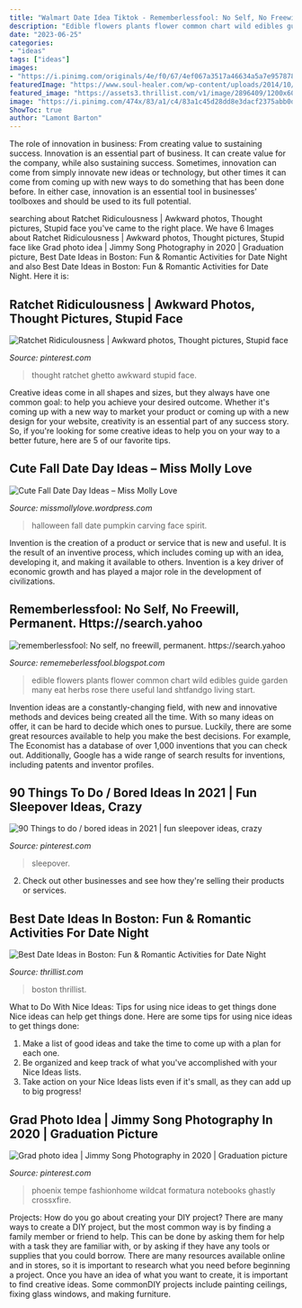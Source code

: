 ```yaml
---
title: "Walmart Date Idea Tiktok - Rememberlessfool: No Self, No Freewill, Permanent. Https://search.yahoo"
description: "Edible flowers plants flower common chart wild edibles guide garden many eat herbs rose there useful land shtfandgo living start"
date: "2023-06-25"
categories:
- "ideas"
tags: ["ideas"]
images:
- "https://i.pinimg.com/originals/4e/f0/67/4ef067a3517a46634a5a7e95787881f2.jpg"
featuredImage: "https://www.soul-healer.com/wp-content/uploads/2014/10/edible-flowers.jpg"
featured_image: "https://assets3.thrillist.com/v1/image/2896409/1200x600/scale;"
image: "https://i.pinimg.com/474x/83/a1/c4/83a1c45d28dd8e3dacf2375abb0db458.jpg"
ShowToc: true
author: "Lamont Barton"
---
```



The role of innovation in business: From creating value to sustaining success.
Innovation is an essential part of business. It can create value for the company, while also sustaining success. Sometimes, innovation can come from simply innovate new ideas or technology, but other times it can come from coming up with new ways to do something that has been done before. In either case, innovation is an essential tool in businesses’ toolboxes and should be used to its full potential.

	

		
searching about Ratchet Ridiculousness | Awkward photos, Thought pictures, Stupid face you've came to the right place. We have 6 Images about Ratchet Ridiculousness | Awkward photos, Thought pictures, Stupid face like Grad photo idea | Jimmy Song Photography in 2020 | Graduation picture, Best Date Ideas in Boston: Fun &amp; Romantic Activities for Date Night and also Best Date Ideas in Boston: Fun &amp; Romantic Activities for Date Night. Here it is:
		
    
## Ratchet Ridiculousness | Awkward Photos, Thought Pictures, Stupid Face

<img loading=lazy src="https://i.pinimg.com/originals/4e/f0/67/4ef067a3517a46634a5a7e95787881f2.jpg" onerror="this.onerror=null;this.src='https://tse2.mm.bing.net/th?id=OIP.K2t9IHoG9dwQluTFPNvGHAHaHU&amp;pid=15.1';" alt="Ratchet Ridiculousness | Awkward photos, Thought pictures, Stupid face">

_Source: pinterest.com_

>thought ratchet ghetto awkward stupid face. 

	

Creative ideas come in all shapes and sizes, but they always have one common goal: to help you achieve your desired outcome. Whether it's coming up with a new way to market your product or coming up with a new design for your website, creativity is an essential part of any success story. So, if you're looking for some creative ideas to help you on your way to a better future, here are 5 of our favorite tips.

    
## Cute Fall Date Day Ideas – Miss Molly Love

<img loading=lazy src="https://static.pexels.com/photos/33139/halloween-pumpkin-carving-face.jpg" onerror="this.onerror=null;this.src='https://tse1.mm.bing.net/th?id=OIP.URBykb7gWlWw2xyS909NsQHaFL&amp;pid=15.1';" alt="Cute Fall Date Day Ideas – Miss Molly Love">

_Source: missmollylove.wordpress.com_

>halloween fall date pumpkin carving face spirit. 

	

Invention is the creation of a product or service that is new and useful. It is the result of an inventive process, which includes coming up with an idea, developing it, and making it available to others. Invention is a key driver of economic growth and has played a major role in the development of civilizations.

    
## Rememberlessfool: No Self, No Freewill, Permanent. Https://search.yahoo

<img loading=lazy src="https://www.soul-healer.com/wp-content/uploads/2014/10/edible-flowers.jpg" onerror="this.onerror=null;this.src='https://tse4.mm.bing.net/th?id=OIP.mkgGVNM7jqBk1p6cHQnJngAAAA&amp;pid=15.1';" alt="rememberlessfool: No self, no freewill, permanent. https://search.yahoo">

_Source: rememeberlessfool.blogspot.com_

>edible flowers plants flower common chart wild edibles guide garden many eat herbs rose there useful land shtfandgo living start. 

	

Invention ideas are a constantly-changing field, with new and innovative methods and devices being created all the time. With so many ideas on offer, it can be hard to decide which ones to pursue. Luckily, there are some great resources available to help you make the best decisions. For example, The Economist has a database of over 1,000 inventions that you can check out. Additionally, Google has a wide range of search results for inventions, including patents and inventor profiles.

    
## 90 Things To Do / Bored Ideas In 2021 | Fun Sleepover Ideas, Crazy

<img loading=lazy src="https://i.pinimg.com/474x/83/a1/c4/83a1c45d28dd8e3dacf2375abb0db458.jpg" onerror="this.onerror=null;this.src='https://tse1.mm.bing.net/th?id=OIP.3yzVYCEJ8hICoV4zZw5LCAAAAA&amp;pid=15.1';" alt="90 Things to do / bored ideas in 2021 | fun sleepover ideas, crazy">

_Source: pinterest.com_

>sleepover. 

	

2. Check out other businesses and see how they're selling their products or services.

    
## Best Date Ideas In Boston: Fun &amp; Romantic Activities For Date Night

<img loading=lazy src="https://assets3.thrillist.com/v1/image/2896409/1200x600/scale;" onerror="this.onerror=null;this.src='https://tse4.mm.bing.net/th?id=OIP.bXCXlp3NgIuVGzrjh3H7xQHaFB&amp;pid=15.1';" alt="Best Date Ideas in Boston: Fun &amp; Romantic Activities for Date Night">

_Source: thrillist.com_

>boston thrillist. 

	

What to Do With Nice Ideas: Tips for using nice ideas to get things done
Nice ideas can help get things done. Here are some tips for using nice ideas to get things done: 
1. Make a list of good ideas and take the time to come up with a plan for each one.
2. Be organized and keep track of what you've accomplished with your Nice Ideas lists.
3. Take action on your Nice Ideas lists even if it's small, as they can add up to big progress!

    
## Grad Photo Idea | Jimmy Song Photography In 2020 | Graduation Picture

<img loading=lazy src="https://i.pinimg.com/originals/59/87/e0/5987e0b46088135ff28a90c0a8696cf1.png" onerror="this.onerror=null;this.src='https://tse2.mm.bing.net/th?id=OIP.XfJ14qkcz5b8Trji9mqvQwHaLF&amp;pid=15.1';" alt="Grad photo idea | Jimmy Song Photography in 2020 | Graduation picture">

_Source: pinterest.com_

>phoenix tempe fashionhome wildcat formatura notebooks ghastly crossxfire. 

	

Projects: How do you go about creating your DIY project?
There are many ways to create a DIY project, but the most common way is by finding a family member or friend to help. This can be done by asking them for help with a task they are familiar with, or by asking if they have any tools or supplies that you could borrow. There are many resources available online and in stores, so it is important to research what you need before beginning a project. Once you have an idea of what you want to create, it is important to find creative ideas. Some commonDIY projects include painting ceilings, fixing glass windows, and making furniture.

